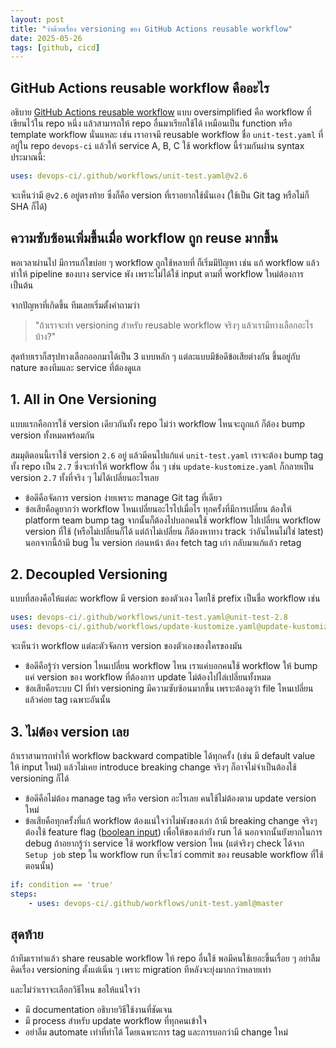```yaml
---
layout: post
title: "ว่าด้วยเรื่อง versioning ของ GitHub Actions reusable workflow"
date: 2025-05-26
tags: [github, cicd]
---
```


## GitHub Actions reusable workflow คืออะไร
อธิบาย [GitHub Actions reusable workflow](https://docs.github.com/en/actions/sharing-automations/reusing-workflows) แบบ oversimplified คือ workflow ที่เขียนไว้ใน repo หนึ่ง แล้วสามารถให้ repo อื่นมาเรียกใช้ได้ เหมือนเป็น function หรือ template workflow นั่นแหละ เช่น เราอาจมี reusable workflow ชื่อ `unit-test.yaml` ที่อยู่ใน repo `devops-ci` แล้วให้ service A, B, C ใช้ workflow นี้ร่วมกันผ่าน syntax ประมาณนี้:

```yaml
uses: devops-ci/.github/workflows/unit-test.yaml@v2.6
```

จะเห็นว่ามี `@v2.6` อยู่ตรงท้าย ซึ่งก็คือ version ที่เราอยากใช้นั่นเอง (ใช้เป็น Git tag หรือไม่ก็ SHA ก็ได้)  

## ความซับซ้อนเพิ่มขึ้นเมื่อ workflow ถูก reuse มากขึ้น
พอเวลาผ่านไป มีการแก้ไขบ่อย ๆ workflow ถูกใช้หลายที่ ก็เริ่มมีปัญหา เช่น แก้ workflow แล้วทำให้ pipeline ของบาง service พัง เพราะไม่ได้ใช้ input ตามที่ workflow ใหม่ต้องการ เป็นต้น  

จากปัญหาที่เกิดขึ้น ทีมเลยเริ่มตั้งคำถามว่า

> "ถ้าเราจะทำ versioning สำหรับ reusable workflow จริงๆ แล้วเรามีทางเลือกอะไรบ้าง?"

สุดท้ายเราก็สรุปทางเลือกออกมาได้เป็น 3 แบบหลัก ๆ แต่ละแบบมีข้อดีข้อเสียต่างกัน ขึ้นอยู่กับ nature ของทีมและ service ที่ต้องดูแล

## 1. All in One Versioning
แบบแรกคือการใช้ version เดียวกันทั้ง repo ไม่ว่า workflow ไหนจะถูกแก้ ก็ต้อง bump version ทั้งหมดพร้อมกัน  

สมมุติตอนนี้เราใช้ version `2.6` อยู่ แล้วมีคนไปแก้แค่ `unit-test.yaml` เราจะต้อง bump tag ทั้ง repo เป็น `2.7` ซึ่งจะทำให้ workflow อื่น ๆ เช่น `update-kustomize.yaml` ก็กลายเป็น version `2.7` ทั้งที่จริง ๆ ไม่ได้เปลี่ยนอะไรเลย  

- ข้อดีคือจัดการ version ง่ายเพราะ manage Git tag ที่เดียว
- ข้อเสียคือดูยากว่า workflow ไหนเปลี่ยนอะไรไปเมื่อไร ทุกครั้งที่มีการเปลี่ยน ต้องให้ platform team bump tag จากนั้นก็ต้องไปบอกคนใช้ workflow ไปเปลี่ยน workflow version ที่ใช้ (หรือไม่เปลี่ยนก็ได้ แต่ถ้าไม่เปลี่ยน ก็ต้องหาทาง track ว่าอันไหนไม่ใช่ latest) นอกจากนี้ถ้ามี bug ใน version ก่อนหน้า ต้อง fetch tag เก่า กลับมาแก้แล้ว retag

## 2. Decoupled Versioning
แบบที่สองคือให้แต่ละ workflow มี version ของตัวเอง โดยใช้ prefix เป็นชื่อ workflow เช่น

```yaml
uses: devops-ci/.github/workflows/unit-test.yaml@unit-test-2.8
uses: devops-ci/.github/workflows/update-kustomize.yaml@update-kustomize-1.4
```

จะเห็นว่า workflow แต่ละตัวจัดการ version ของตัวเองของใครของมัน

- ข้อดีคือรู้ว่า version ไหนเปลี่ยน workflow ไหน เราแค่บอกคนใช้ workflow ให้ bump แค่ version ของ workflow ที่ต้องการ update ไม่ต้องไปไล่เปลี่ยนทั้งหมด
- ข้อเสียคือระบบ CI ที่ทำ versioning มีความซับซ้อนมากขึ้น เพราะต้องดูว่า file ไหนเปลี่ยน แล้วค่อย tag เฉพาะอันนั้น

## 3. ไม่ต้อง version เลย
ถ้าเราสามารถทำให้ workflow backward compatible ได้ทุกครั้ง (เช่น มี default value ให้ input ใหม่) แล้วไม่เคย introduce breaking change จริงๆ ก็อาจไม่จำเป็นต้องใช้ versioning ก็ได้

- ข้อดีคือไม่ต้อง manage tag หรือ version อะไรเลย คนใช้ไม่ต้องตาม update version ใหม่
- ข้อเสียคือทุกครั้งที่แก้ workflow ต้องแน่ใจว่าไม่พังของเก่า ถ้ามี breaking change จริงๆ ต้องใช้ feature flag ([boolean input](https://docs.github.com/en/actions/writing-workflows/choosing-when-your-workflow-runs/using-conditions-to-control-job-execution)) เพื่อให้ของเก่ายัง run ได้ นอกจากนั้นยังยากในการ debug ถ้าอยากรู้ว่า service ใช้ workflow version ไหน (แต่จริงๆ check ได้จาก `Setup job` step ใน workflow run ที่จะโชว์ commit ของ reusable workflow ที่ใช้ตอนนั้น)

```yaml
if: condition == 'true'
steps:
    - uses: devops-ci/.github/workflows/unit-test.yaml@master
```

## สุดท้าย
ถ้าทีมเราทำแล้ว share reusable workflow ให้ repo อื่นใช้ พอมีคนใช้เยอะขึ้นเรื่อย ๆ อย่าลืมคิดเรื่อง versioning ตั้งแต่เนิ่น ๆ เพราะ migration ทีหลังจะยุ่งมากกว่าหลายเท่า  

และไม่ว่าเราจะเลือกวิธีไหน ขอให้แน่ใจว่า

- มี documentation อธิบายวิธีใช้งานที่ชัดเจน
- มี process สำหรับ update workflow ที่ทุกคนเข้าใจ
- อย่าลืม automate เท่าที่ทำได้ โดยเฉพาะการ tag และการบอกว่ามี change ใหม่
